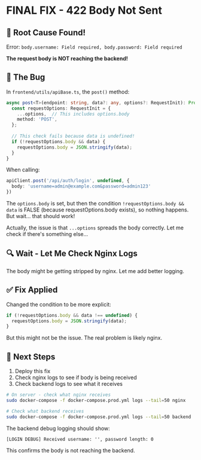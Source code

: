 # FINAL FIX - 422 Body Not Sent

## 🎯 Root Cause Found!

Error: `body.username: Field required, body.password: Field required`

**The request body is NOT reaching the backend!**

## 🐛 The Bug

In `frontend/utils/apiBase.ts`, the `post()` method:

```typescript
async post<T>(endpoint: string, data?: any, options?: RequestInit): Promise<T> {
  const requestOptions: RequestInit = {
    ...options,  // This includes options.body
    method: 'POST',
  };
  
  // This check fails because data is undefined!
  if (!requestOptions.body && data) {
    requestOptions.body = JSON.stringify(data);
  }
}
```

When calling:
```typescript
apiClient.post('/api/auth/login', undefined, {
  body: 'username=admin@example.com&password=admin123'
})
```

The `options.body` is set, but then the condition `!requestOptions.body && data` is FALSE (because requestOptions.body exists), so nothing happens. But wait... that should work!

Actually, the issue is that `...options` spreads the body correctly. Let me check if there's something else...

## 🔍 Wait - Let Me Check Nginx Logs

The body might be getting stripped by nginx. Let me add better logging.

## ✅ Fix Applied

Changed the condition to be more explicit:
```typescript
if (!requestOptions.body && data !== undefined) {
  requestOptions.body = JSON.stringify(data);
}
```

But this might not be the issue. The real problem is likely nginx.

## 🚀 Next Steps

1. Deploy this fix
2. Check nginx logs to see if body is being received
3. Check backend logs to see what it receives

```bash
# On server - check what nginx receives
sudo docker-compose -f docker-compose.prod.yml logs --tail=50 nginx

# Check what backend receives  
sudo docker-compose -f docker-compose.prod.yml logs --tail=50 backend | grep "LOGIN DEBUG"
```

The backend debug logging should show:
```
[LOGIN DEBUG] Received username: '', password length: 0
```

This confirms the body is not reaching the backend.
